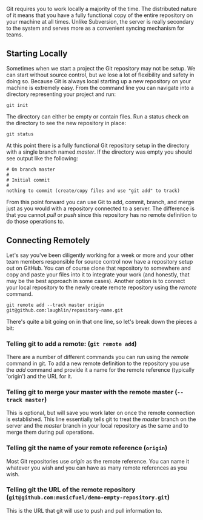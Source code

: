 Git requires you to work locally a majority of the time. The distributed nature of it means that you have a fully functional copy of the entire repository on your machine at all times. Unlike Subversion, the server is really secondary to the system and serves more as a convenient syncing mechanism for teams.

Starting Locally
---------------

Sometimes when we start a project the Git repository may not be setup. We can start without source control, but we lose a lot of flexibility and safety in doing so. Because Git is always local starting up a new repository on your machine is extremely easy. From the command line you can navigate into a directory representing your project and run:

`git init`

The directory can either be empty or contain files. Run a status check on the directory to see the new repository in place:

`git status`

At this point there is a fully functional Git repository setup in the directory with a single branch named *master*. If the directory was empty you should see output like the following:

    # On branch master
    #
    # Initial commit
    #
    nothing to commit (create/copy files and use "git add" to track)

From this point forward you can use Git to add, commit, branch, and merge just as you would with a repository connected to a server. The difference is that you cannot *pull* or *push* since this repository has no remote definition to do those operations to.

Connecting Remotely
-------------------

Let's say you've been diligently working for a week or more and your other team members responsible for source control now have a repository setup out on GitHub. You can of course clone that repository to somewhere and copy and paste your files into it to integrate your work (and honestly, that may be the best approach in some cases). Another option is to connect your local repository to the newly create remote repository using the *remote* command. 

`git remote add --track master origin git@github.com:laughlin/repository-name.git`

There's quite a bit going on in that one line, so let's break down the pieces a bit:

### Telling git to add a remote: (`git remote add`)
There are a number of different commands you can run using the *remote* command in git. To add a new remote definition to the repository you use the *add* command and provide it a name for the remote reference (typically 'origin') and the URL for it.

### Telling git to merge your master with the remote master (`--track master`)
This is optional, but will save you work later on once the remote connection is established. This line essentially tells git to treat the *master* branch on the server and the *master* branch in your local repository as the same and to merge them during pull operations.

### Telling git the name of your remote reference (`origin`)
Most Git repositories use *origin* as the remote reference. You can name it whatever you wish and you can have as many remote references as you wish.

### Telling git the URL of the remote repository (`git@github.com:musicfuel/demo-empty-repository.git`)
This is the URL that git will use to push and pull information to. 
